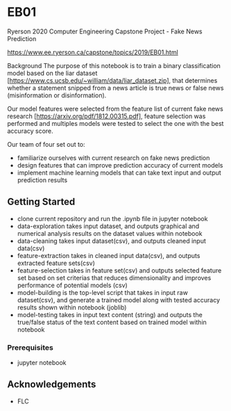 # EB01
Ryerson 2020 Computer Engineering Capstone Project - Fake News Prediction

https://www.ee.ryerson.ca/capstone/topics/2019/EB01.html

Background
The purpose of this notebook is to train a binary classification model based on the liar dataset [https://www.cs.ucsb.edu/~william/data/liar_dataset.zip], that determines whether a statement snipped from a news article is true news or false news (misinformation or disinformation).

Our model features were selected from the feature list of current fake news research [https://arxiv.org/pdf/1812.00315.pdf], feature selection was performed and multiples models were tested to select the one with the best accuracy score.

Our team of four set out to:

- familiarize ourselves with current research on fake news prediction
- design features that can improve prediction accuracy of current models
- implement machine learning models that can take text input and output prediction results

## Getting Started
- clone current repository and run the .ipynb file in jupyter notebook
- data-exploration takes input dataset, and outputs graphical and numerical analysis results on the dataset values within notebook
- data-cleaning takes input dataset(csv), and outputs cleaned input data(csv)
- feature-extraction takes in cleaned input data(csv), and outputs extracted feature sets(csv)
- feature-selection takes in feature set(csv) and outputs selected feature set based on set criterias that reduces dimensionality and improves performance of potential models (csv)
- model-building is the top-level script that takes in input raw dataset(csv), and generate a trained model along with tested accuracy results shown within notebook (joblib)
- model-testing takes in input text content (string) and outputs the true/false status of the text content based on trained model within notebook

### Prerequisites
- jupyter notebook

## Acknowledgements
- FLC

